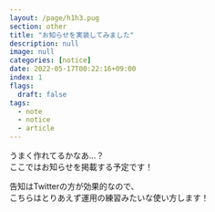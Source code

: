 ```yaml
---
layout: /page/h1h3.pug
section: other
title: "お知らせを実装してみました"
description: null
image: null
categories: [notice]
date: 2022-05-17T00:22:16+09:00
index: 1
flags:
  draft: false
tags:
  - note
  - notice
  - article
---
```


うまく作れてるかなあ…？\
ここではお知らせを掲載する予定です！

告知はTwitterの方が効果的なので、\
こちらはとりあえず運用の練習みたいな使い方します！
